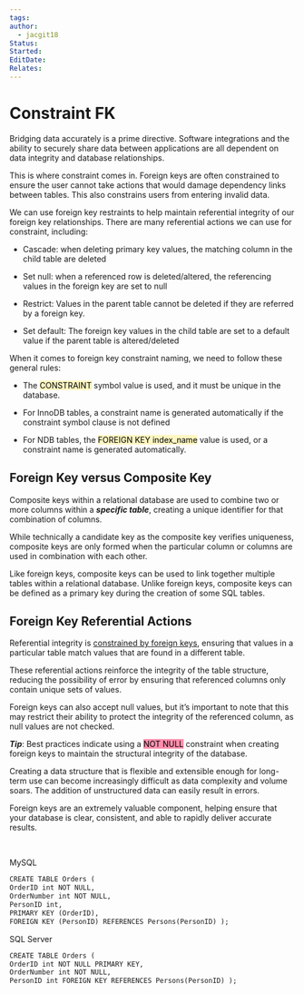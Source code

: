 ```yaml
---
tags: 
author:
  - jacgit18
Status: 
Started: 
EditDate: 
Relates:
---
```


    




# Constraint FK

Bridging data accurately is a prime directive. Software integrations and the ability to securely share data between applications are all dependent on data integrity and database relationships. 

This is where constraint comes in. Foreign keys are often constrained to ensure the user cannot take actions that would damage dependency links between tables. This also constrains users from entering invalid data. 

We can use foreign key restraints to help maintain referential integrity of our foreign key relationships. There are many referential actions we can use for constraint, including: 

-   Cascade: when deleting primary key values, the matching column in the child table are deleted 
    
-   Set null: when a referenced row is deleted/altered, the referencing values in the foreign key are set to null 
    
-   Restrict: Values in the parent table cannot be deleted if they are referred by a foreign key. 
    
-   Set default: The foreign key values in the child table are set to a default value if the parent table is altered/deleted 
    

When it comes to foreign key constraint naming, we need to follow these general rules: 

-   The <mark style="background: #FFF3A3A6;">CONSTRAINT</mark> symbol value is used, and it must be unique in the database. 
    
-   For InnoDB tables, a constraint name is generated automatically if the constraint symbol clause is not defined 
    
-   For NDB tables, the <mark style="background: #FFF3A3A6;">FOREIGN KEY index_name</mark> value is used, or a constraint name is generated automatically. 
    

## Foreign Key versus Composite Key 

Composite keys within a relational database are used to combine two or more columns within a ***specific table***, creating a unique identifier for that combination of columns. 

While technically a candidate key as the composite key verifies uniqueness, composite keys are only formed when the particular column or columns are used in combination with each other. 

Like foreign keys, composite keys can be used to link together multiple tables within a relational database. Unlike foreign keys, composite keys can be defined as a primary key during the creation of some SQL tables. 

## Foreign Key Referential Actions 

Referential integrity is [constrained by foreign keys](https://www.w3schools.com/sql/sql_foreignkey.asp), ensuring that values in a particular table match values that are found in a different table. 

These referential actions reinforce the integrity of the table structure, reducing the possibility of error by ensuring that referenced columns only contain unique sets of values. 

Foreign keys can also accept null values, but it’s important to note that this may restrict their ability to protect the integrity of the referenced column, as null values are not checked. 

***Tip***: Best practices indicate using a <mark style="background: #FF5582A6;">NOT NULL</mark> constraint when creating foreign keys to maintain the structural integrity of the database. 

Creating a data structure that is flexible and extensible enough for long-term use can become increasingly difficult as data complexity and volume soars. The addition of unstructured data can easily result in errors. 

Foreign keys are an extremely valuable component, helping ensure that your database is clear, consistent, and able to rapidly deliver accurate results. 

  

MySQL 

```SQL
CREATE TABLE Orders (     
OrderID int NOT NULL,     
OrderNumber int NOT NULL,     
PersonID int,     
PRIMARY KEY (OrderID),     
FOREIGN KEY (PersonID) REFERENCES Persons(PersonID) );  
```

SQL Server 

```SQL
CREATE TABLE Orders (     
OrderID int NOT NULL PRIMARY KEY,     
OrderNumber int NOT NULL,     
PersonID int FOREIGN KEY REFERENCES Persons(PersonID) );  
```

